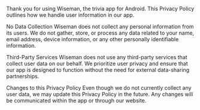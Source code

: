 Thank you for using Wiseman, the trivia app for Android. This Privacy Policy outlines how we handle user information in our app.

No Data Collection
Wiseman does not collect any personal information from its users. We do not gather, store, or process any data related to your name, email address, device information, or any other personally identifiable information.


Third-Party Services
Wiseman does not use any third-party services that collect user data on our behalf. We prioritize user privacy and ensure that our app is designed to function without the need for external data-sharing partnerships.

Changes to this Privacy Policy
Even though we do not currently collect any user data, we may update this Privacy Policy in the future. Any changes will be communicated within the app or through our website.

